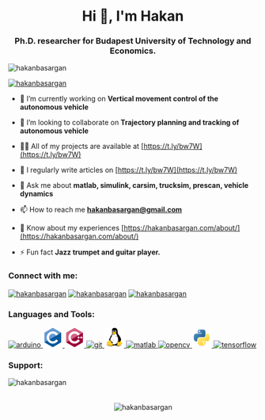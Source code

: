 <h1 align="center">Hi 👋, I'm Hakan</h1>
<h3 align="center">Ph.D. researcher for Budapest University of Technology and Economics.</h3>

<p align="left"> <img src="https://komarev.com/ghpvc/?username=hakanbasargan&label=Profile%20views&color=0e75b6&style=flat" alt="hakanbasargan" /> </p>

<p align="left"> <a href="https://twitter.com/hakanbasargan" target="blank"><img src="https://img.shields.io/twitter/follow/hakanbasargan?logo=twitter&style=for-the-badge" alt="hakanbasargan" /></a> </p>

- 🔭 I’m currently working on **Vertical movement control of the autonomous vehicle**

- 👯 I’m looking to collaborate on **Trajectory planning and tracking of autonomous vehicle**

- 👨‍💻 All of my projects are available at [https://t.ly/bw7W](https://t.ly/bw7W)

- 📝 I regularly write articles on [https://t.ly/bw7W](https://t.ly/bw7W)

- 💬 Ask me about **matlab, simulink, carsim, trucksim, prescan, vehicle dynamics**

- 📫 How to reach me **hakanbasargan@gmail.com**

- 📄 Know about my experiences [https://hakanbasargan.com/about/](https://hakanbasargan.com/about/)

- ⚡ Fun fact **Jazz trumpet and guitar player.**

<h3 align="left">Connect with me:</h3>
<p align="left">
<a href="https://twitter.com/hakanbasargan" target="blank"><img align="center" src="https://raw.githubusercontent.com/rahuldkjain/github-profile-readme-generator/master/src/images/icons/Social/twitter.svg" alt="hakanbasargan" height="30" width="40" /></a>
<a href="https://linkedin.com/in/hakanbasargan" target="blank"><img align="center" src="https://raw.githubusercontent.com/rahuldkjain/github-profile-readme-generator/master/src/images/icons/Social/linked-in-alt.svg" alt="hakanbasargan" height="30" width="40" /></a>
<a href="https://instagram.com/hakanbasargan" target="blank"><img align="center" src="https://raw.githubusercontent.com/rahuldkjain/github-profile-readme-generator/master/src/images/icons/Social/instagram.svg" alt="hakanbasargan" height="30" width="40" /></a>
</p>

<h3 align="left">Languages and Tools:</h3>
<p align="left"> <a href="https://www.arduino.cc/" target="_blank"> <img src="https://cdn.worldvectorlogo.com/logos/arduino-1.svg" alt="arduino" width="40" height="40"/> </a> <a href="https://www.cprogramming.com/" target="_blank"> <img src="https://raw.githubusercontent.com/devicons/devicon/master/icons/c/c-original.svg" alt="c" width="40" height="40"/> </a> <a href="https://www.w3schools.com/cpp/" target="_blank"> <img src="https://raw.githubusercontent.com/devicons/devicon/master/icons/cplusplus/cplusplus-original.svg" alt="cplusplus" width="40" height="40"/> </a> <a href="https://git-scm.com/" target="_blank"> <img src="https://www.vectorlogo.zone/logos/git-scm/git-scm-icon.svg" alt="git" width="40" height="40"/> </a> <a href="https://www.linux.org/" target="_blank"> <img src="https://raw.githubusercontent.com/devicons/devicon/master/icons/linux/linux-original.svg" alt="linux" width="40" height="40"/> </a> <a href="https://www.mathworks.com/" target="_blank"> <img src="https://upload.wikimedia.org/wikipedia/commons/2/21/Matlab_Logo.png" alt="matlab" width="40" height="40"/> </a> <a href="https://opencv.org/" target="_blank"> <img src="https://www.vectorlogo.zone/logos/opencv/opencv-icon.svg" alt="opencv" width="40" height="40"/> </a> <a href="https://www.python.org" target="_blank"> <img src="https://raw.githubusercontent.com/devicons/devicon/master/icons/python/python-original.svg" alt="python" width="40" height="40"/> </a> <a href="https://www.tensorflow.org" target="_blank"> <img src="https://www.vectorlogo.zone/logos/tensorflow/tensorflow-icon.svg" alt="tensorflow" width="40" height="40"/> </a> </p>

<h3 align="left">Support:</h3>
<p><a href="https://www.buymeacoffee.com/hakanbasargan"> <img align="left" src="https://cdn.buymeacoffee.com/buttons/v2/default-yellow.png" height="50" width="210" alt="hakanbasargan" /></a></p><br><br>

<p>&nbsp;<img align="center" src="https://github-readme-stats.vercel.app/api?username=hakanbasargan&show_icons=true&locale=en" alt="hakanbasargan" /></p>

